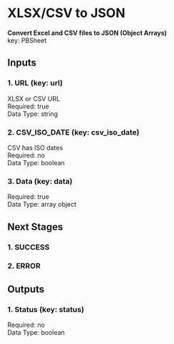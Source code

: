 # XLSX/CSV to JSON  
  
**Convert Excel and CSV files to JSON (Object Arrays)**  
key: PBSheet  
## Inputs  
### 1. URL (key: url)  
XLSX or CSV URL  
Required: true  
Data Type: string   
### 2. CSV_ISO_DATE (key: csv_iso_date)  
CSV has ISO dates  
Required: no  
Data Type: boolean   
### 3. Data (key: data)  
  
Required: true  
Data Type: array object  
## Next Stages  
### 1. SUCCESS  
  
### 2. ERROR  
  
## Outputs  
### 1. Status (key: status)  
  
Required: no  
Data Type: boolean 